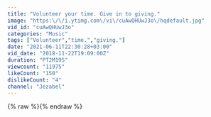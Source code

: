 ```yaml
---
title: "Volunteer your time. Give in to giving."
image: "https:\/\/i.ytimg.com\/vi\/cuAwQHUwJ3o\/hqdefault.jpg"
vid_id: "cuAwQHUwJ3o"
categories: "Music"
tags: ["Volunteer","time.","giving."]
date: "2021-06-11T22:30:28+03:00"
vid_date: "2018-11-22T19:09:00Z"
duration: "PT2M19S"
viewcount: "11975"
likeCount: "150"
dislikeCount: "4"
channel: "Jezabel"
---
```

{% raw %}{% endraw %}
